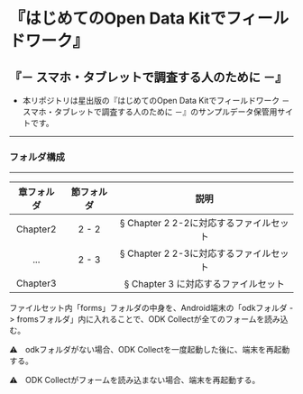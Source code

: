 # 『はじめてのOpen Data Kitでフィールドワーク』
## 『－ スマホ・タブレットで調査する人のために －』

* 本リポジトリは星出版の『はじめてのOpen Data Kitでフィールドワーク － スマホ・タブレットで調査する人のために －』のサンプルデータ保管用サイトです。

- - -

### フォルダ構成

- - -

| 章フォルダ | 節フォルダ | 説明 |
|:-----------:|:------------:|:------------:|
| Chapter2 | 2 - 2 | § Chapter 2 2-2に対応するファイルセット |
| ...      | 2 - 3 | § Chapter 2 2-3に対応するファイルセット |
| Chapter3 |       | § Chapter 3 に対応するファイルセット |


ファイルセット内「forms」フォルダの中身を、Android端末の「odkフォルダ -> fromsフォルダ」内に入れることで、ODK Collectが全てのフォームを読み込む。

⚠　odkフォルダがない場合、ODK Collectを一度起動した後に、端末を再起動する。

⚠　ODK Collectがフォームを読み込まない場合、端末を再起動する。



